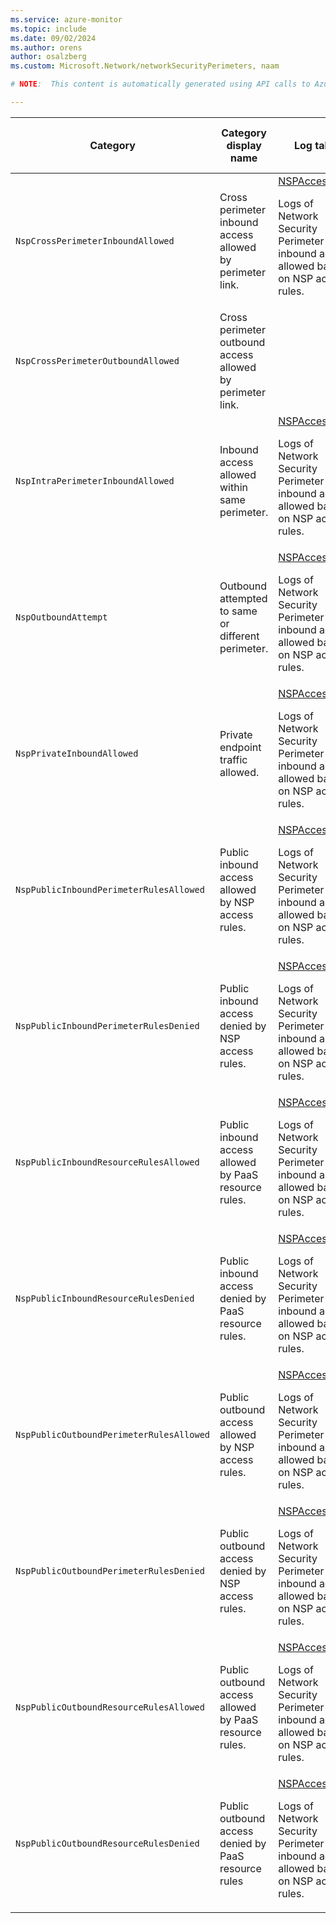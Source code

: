 ```yaml
---
ms.service: azure-monitor
ms.topic: include
ms.date: 09/02/2024
ms.author: orens
author: osalzberg
ms.custom: Microsoft.Network/networkSecurityPerimeters, naam

# NOTE:  This content is automatically generated using API calls to Azure. Any edits made on these files will be overwritten in the next run of the script. 

---
```

  
  
|Category|Category display name| Log table| [Supports basic log plan](/azure/azure-monitor/logs/basic-logs-configure?tabs=portal-1#compare-the-basic-and-analytics-log-data-plans)|[Supports ingestion-time transformation](/azure/azure-monitor/essentials/data-collection-transformations)| Example queries |Costs to export|
|---|---|---|---|---|---|---|
|`NspCrossPerimeterInboundAllowed` |Cross perimeter inbound access allowed by perimeter link. |[NSPAccessLogs](/azure/azure-monitor/reference/tables/nspaccesslogs)<p>Logs of Network Security Perimeter (NSP) inbound access allowed based on NSP access rules.|No|No||Yes |
|`NspCrossPerimeterOutboundAllowed` |Cross perimeter outbound access allowed by perimeter link. ||No|No||Yes |
|`NspIntraPerimeterInboundAllowed` |Inbound access allowed within same perimeter. |[NSPAccessLogs](/azure/azure-monitor/reference/tables/nspaccesslogs)<p>Logs of Network Security Perimeter (NSP) inbound access allowed based on NSP access rules.|No|No||Yes |
|`NspOutboundAttempt` |Outbound attempted to same or different perimeter. |[NSPAccessLogs](/azure/azure-monitor/reference/tables/nspaccesslogs)<p>Logs of Network Security Perimeter (NSP) inbound access allowed based on NSP access rules.|No|No||Yes |
|`NspPrivateInboundAllowed` |Private endpoint traffic allowed. |[NSPAccessLogs](/azure/azure-monitor/reference/tables/nspaccesslogs)<p>Logs of Network Security Perimeter (NSP) inbound access allowed based on NSP access rules.|No|No||Yes |
|`NspPublicInboundPerimeterRulesAllowed` |Public inbound access allowed by NSP access rules. |[NSPAccessLogs](/azure/azure-monitor/reference/tables/nspaccesslogs)<p>Logs of Network Security Perimeter (NSP) inbound access allowed based on NSP access rules.|No|No||Yes |
|`NspPublicInboundPerimeterRulesDenied` |Public inbound access denied by NSP access rules. |[NSPAccessLogs](/azure/azure-monitor/reference/tables/nspaccesslogs)<p>Logs of Network Security Perimeter (NSP) inbound access allowed based on NSP access rules.|No|No||Yes |
|`NspPublicInboundResourceRulesAllowed` |Public inbound access allowed by PaaS resource rules. |[NSPAccessLogs](/azure/azure-monitor/reference/tables/nspaccesslogs)<p>Logs of Network Security Perimeter (NSP) inbound access allowed based on NSP access rules.|No|No||Yes |
|`NspPublicInboundResourceRulesDenied` |Public inbound access denied by PaaS resource rules. |[NSPAccessLogs](/azure/azure-monitor/reference/tables/nspaccesslogs)<p>Logs of Network Security Perimeter (NSP) inbound access allowed based on NSP access rules.|No|No||Yes |
|`NspPublicOutboundPerimeterRulesAllowed` |Public outbound access allowed by NSP access rules. |[NSPAccessLogs](/azure/azure-monitor/reference/tables/nspaccesslogs)<p>Logs of Network Security Perimeter (NSP) inbound access allowed based on NSP access rules.|No|No||Yes |
|`NspPublicOutboundPerimeterRulesDenied` |Public outbound access denied by NSP access rules. |[NSPAccessLogs](/azure/azure-monitor/reference/tables/nspaccesslogs)<p>Logs of Network Security Perimeter (NSP) inbound access allowed based on NSP access rules.|No|No||Yes |
|`NspPublicOutboundResourceRulesAllowed` |Public outbound access allowed by PaaS resource rules. |[NSPAccessLogs](/azure/azure-monitor/reference/tables/nspaccesslogs)<p>Logs of Network Security Perimeter (NSP) inbound access allowed based on NSP access rules.|No|No||Yes |
|`NspPublicOutboundResourceRulesDenied` |Public outbound access denied by PaaS resource rules |[NSPAccessLogs](/azure/azure-monitor/reference/tables/nspaccesslogs)<p>Logs of Network Security Perimeter (NSP) inbound access allowed based on NSP access rules.|No|No||Yes |
